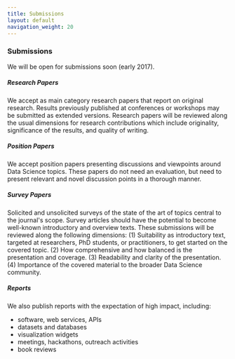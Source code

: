 ```yaml
---
title: Submissions
layout: default
navigation_weight: 20
---
```


### Submissions

We will be open for submissions soon (early 2017).


##### Research Papers

We accept as main category research papers that report on original research. Results previously published at conferences or workshops may be submitted as extended versions. Research papers will be reviewed along the usual dimensions for research contributions which include originality, significance of the results, and quality of writing.


##### Position Papers

We accept position papers presenting discussions and viewpoints around Data Science topics. These papers do not need an evaluation, but need to present relevant and novel discussion points in a thorough manner.


##### Survey Papers

Solicited and unsolicited surveys of the state of the art of topics central to the journal's scope. Survey articles should have the potential to become well-known introductory and overview texts. These submissions will be reviewed along the following dimensions: (1) Suitability as introductory text, targeted at researchers, PhD students, or practitioners, to get started on the covered topic. (2) How comprehensive and how balanced is the presentation and coverage. (3) Readability and clarity of the presentation. (4) Importance of the covered material to the broader Data Science community.


##### Reports

We also publish reports with the expectation of high impact, including:

- software, web services, APIs
- datasets and databases
- visualization widgets
- meetings, hackathons, outreach activities
- book reviews
